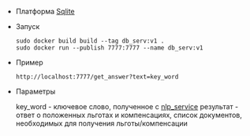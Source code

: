- Платформа
    [Sqlite](https://www.sqlite.org/index.html)
- Запуск
    ```shell
    sudo docker build build --tag db_serv:v1 .
    sudo docker run --publish 7777:7777 --name db_serv:v1 
    ```
- Пример
    ```
    http://localhost:7777/get_answer?text=key_word
    ```
- Параметры

    key_word - ключевое слово, полученное с [nlp_service](https://github.com/maya-ami/neii_hackathon/blob/master/nlp_service)
    результат - ответ о положенных льготах и компенсациях, список  документов, необходимых для получения льготы/компенсации
